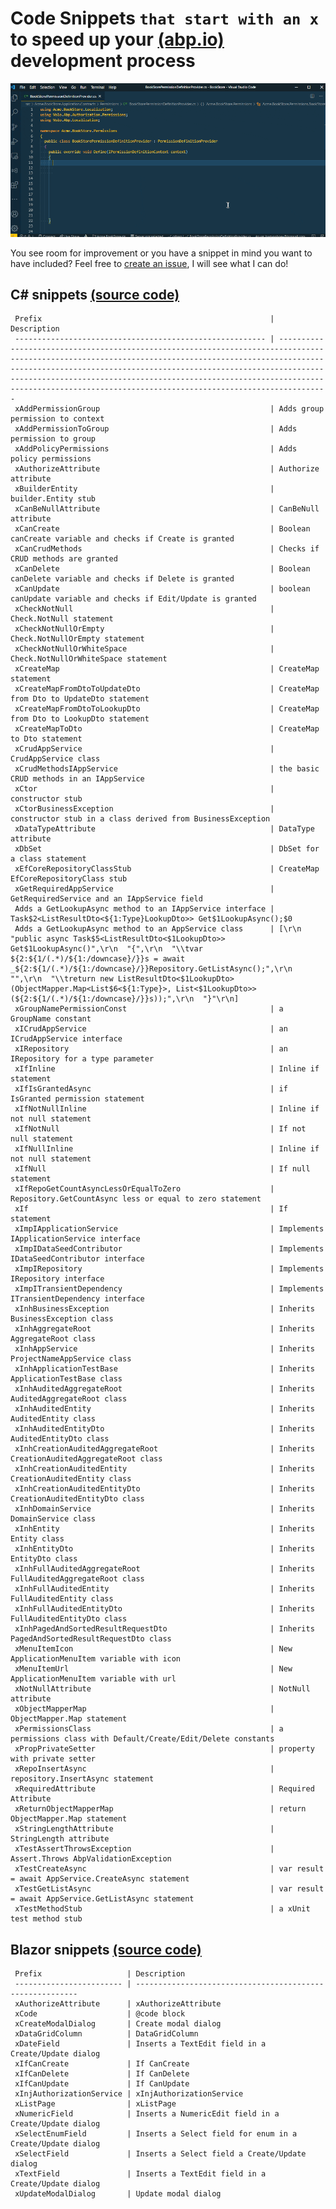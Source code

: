 # Code Snippets `that start with an x` to speed up your [(abp.io)](https://abp.io/) development process

![ABPx in Action!](images/abpx_in_action.gif "ABPx - Code snippets that start with an 'x' - in Action!")

You see room for improvement or you have a snippet in mind you want to have included? Feel free to [create an issue](https://github.com/bartvanhoey/ABPx/issues/new), I will see what I can do!

## C# snippets [(source code)](https://github.com/bartvanhoey/ABPx/blob/master/snippets/csharp.json)

     Prefix                                                   | Description                                                                                                                                                                                                                                                                                                                                                              
     -------------------------------------------------------- | ------------------------------------------------------------------------------------------------------------------------------------------------------------------------------------------------------------------------------------------------------------------------------------------------------------------------------------------------------------------------- 
     xAddPermissionGroup                                      | Adds group permission to context                                                                                                                                                                                                                                                                                                                                         
     xAddPermissionToGroup                                    | Adds permission to group                                                                                                                                                                                                                                                                                                                                                 
     xAddPolicyPermissions                                    | Adds policy permissions                                                                                                                                                                                                                                                                                                                                                  
     xAuthorizeAttribute                                      | Authorize attribute                                                                                                                                                                                                                                                                                                                                                      
     xBuilderEntity                                           | builder.Entity stub                                                                                                                                                                                                                                                                                                                                                      
     xCanBeNullAttribute                                      | CanBeNull attribute                                                                                                                                                                                                                                                                                                                                                      
     xCanCreate                                               | Boolean canCreate variable and checks if Create is granted                                                                                                                                                                                                                                                                                                               
     xCanCrudMethods                                          | Checks if CRUD methods are granted                                                                                                                                                                                                                                                                                                                                       
     xCanDelete                                               | Boolean canDelete variable and checks if Delete is granted                                                                                                                                                                                                                                                                                                               
     xCanUpdate                                               | boolean canUpdate variable and checks if Edit/Update is granted                                                                                                                                                                                                                                                                                                          
     xCheckNotNull                                            | Check.NotNull statement                                                                                                                                                                                                                                                                                                                                                  
     xCheckNotNullOrEmpty                                     | Check.NotNullOrEmpty statement                                                                                                                                                                                                                                                                                                                                           
     xCheckNotNullOrWhiteSpace                                | Check.NotNullOrWhiteSpace statement                                                                                                                                                                                                                                                                                                                                      
     xCreateMap                                               | CreateMap statement                                                                                                                                                                                                                                                                                                                                                      
     xCreateMapFromDtoToUpdateDto                             | CreateMap from Dto to UpdateDto statement                                                                                                                                                                                                                                                                                                                                
     xCreateMapFromDtoToLookupDto                             | CreateMap from Dto to LookupDto statement                                                                                                                                                                                                                                                                                                                                
     xCreateMapToDto                                          | CreateMap to Dto statement                                                                                                                                                                                                                                                                                                                                               
     xCrudAppService                                          | CrudAppService class                                                                                                                                                                                                                                                                                                                                                     
     xCrudMethodsIAppService                                  | the basic CRUD methods in an IAppService                                                                                                                                                                                                                                                                                                                                 
     xCtor                                                    | constructor stub                                                                                                                                                                                                                                                                                                                                                         
     xCtorBusinessException                                   | constructor stub in a class derived from BusinessException                                                                                                                                                                                                                                                                                                               
     xDataTypeAttribute                                       | DataType attribute                                                                                                                                                                                                                                                                                                                                                       
     xDbSet                                                   | DbSet for a class statement                                                                                                                                                                                                                                                                                                                                              
     xEfCoreRepositoryClassStub                               | CreateMap EfCoreRepositoryClass stub                                                                                                                                                                                                                                                                                                                                     
     xGetRequiredAppService                                   | GetRequiredService and an IAppService field                                                                                                                                                                                                                                                                                                                              
     Adds a GetLookupAsync method to an IAppService interface | Task$2<ListResultDto<${1:Type}LookupDto>> Get$1LookupAsync();$0                                                                                                                                                                                                                                                                                                          
     Adds a GetLookupAsync method to an AppService class      | [\r\n  "public async Task$5<ListResultDto<$1LookupDto>> Get$1LookupAsync()",\r\n  "{",\r\n  "\\tvar ${2:${1/(.*)/${1:/downcase}/}}s = await _${2:${1/(.*)/${1:/downcase}/}}Repository.GetListAsync();",\r\n  "",\r\n  "\\treturn new ListResultDto<$1LookupDto>(ObjectMapper.Map<List$6<${1:Type}>, List<$1LookupDto>>(${2:${1/(.*)/${1:/downcase}/}}s));",\r\n  "}"\r\n]
     xGroupNamePermissionConst                                | a GroupName constant                                                                                                                                                                                                                                                                                                                                                     
     xICrudAppService                                         | an ICrudAppService interface                                                                                                                                                                                                                                                                                                                                             
     xIRepository                                             | an IRepository for a type parameter                                                                                                                                                                                                                                                                                                                                      
     xIfInline                                                | Inline if statement                                                                                                                                                                                                                                                                                                                                                      
     xIfIsGrantedAsync                                        | if IsGranted permission statement                                                                                                                                                                                                                                                                                                                                        
     xIfNotNullInline                                         | Inline if not null statement                                                                                                                                                                                                                                                                                                                                             
     xIfNotNull                                               | If not null statement                                                                                                                                                                                                                                                                                                                                                    
     xIfNullInline                                            | Inline if not null statement                                                                                                                                                                                                                                                                                                                                             
     xIfNull                                                  | If null statement                                                                                                                                                                                                                                                                                                                                                        
     xIfRepoGetCountAsyncLessOrEqualToZero                    | Repository.GetCountAsync less or equal to zero statement                                                                                                                                                                                                                                                                                                                 
     xIf                                                      | If statement                                                                                                                                                                                                                                                                                                                                                             
     xImpIApplicationService                                  | Implements IApplicationService interface                                                                                                                                                                                                                                                                                                                                 
     xImpIDataSeedContributor                                 | Implements IDataSeedContributor interface                                                                                                                                                                                                                                                                                                                                
     xImpIRepository                                          | Implements IRepository interface                                                                                                                                                                                                                                                                                                                                         
     xImpITransientDependency                                 | Implements ITransientDependency interface                                                                                                                                                                                                                                                                                                                                
     xInhBusinessException                                    | Inherits BusinessException class                                                                                                                                                                                                                                                                                                                                         
     xInhAggregateRoot                                        | Inherits AggregateRoot class                                                                                                                                                                                                                                                                                                                                             
     xInhAppService                                           | Inherits ProjectNameAppService class                                                                                                                                                                                                                                                                                                                                     
     xInhApplicationTestBase                                  | Inherits ApplicationTestBase class                                                                                                                                                                                                                                                                                                                                       
     xInhAuditedAggregateRoot                                 | Inherits AuditedAggregateRoot class                                                                                                                                                                                                                                                                                                                                      
     xInhAuditedEntity                                        | Inherits AuditedEntity class                                                                                                                                                                                                                                                                                                                                             
     xInhAuditedEntityDto                                     | Inherits AuditedEntityDto class                                                                                                                                                                                                                                                                                                                                          
     xInhCreationAuditedAggregateRoot                         | Inherits CreationAuditedAggregateRoot class                                                                                                                                                                                                                                                                                                                              
     xInhCreationAuditedEntity                                | Inherits CreationAuditedEntity class                                                                                                                                                                                                                                                                                                                                     
     xInhCreationAuditedEntityDto                             | Inherits CreationAuditedEntityDto class                                                                                                                                                                                                                                                                                                                                  
     xInhDomainService                                        | Inherits DomainService class                                                                                                                                                                                                                                                                                                                                             
     xInhEntity                                               | Inherits Entity class                                                                                                                                                                                                                                                                                                                                                    
     xInhEntityDto                                            | Inherits EntityDto class                                                                                                                                                                                                                                                                                                                                                 
     xInhFullAuditedAggregateRoot                             | Inherits FullAuditedAggregateRoot class                                                                                                                                                                                                                                                                                                                                  
     xInhFullAuditedEntity                                    | Inherits FullAuditedEntity class                                                                                                                                                                                                                                                                                                                                         
     xInhFullAuditedEntityDto                                 | Inherits FullAuditedEntityDto class                                                                                                                                                                                                                                                                                                                                      
     xInhPagedAndSortedResultRequestDto                       | Inherits PagedAndSortedResultRequestDto class                                                                                                                                                                                                                                                                                                                            
     xMenuItemIcon                                            | New ApplicationMenuItem variable with icon                                                                                                                                                                                                                                                                                                                               
     xMenuItemUrl                                             | New ApplicationMenuItem variable with url                                                                                                                                                                                                                                                                                                                                
     xNotNullAttribute                                        | NotNull attribute                                                                                                                                                                                                                                                                                                                                                        
     xObjectMapperMap                                         | ObjectMapper.Map statement                                                                                                                                                                                                                                                                                                                                               
     xPermissionsClass                                        | a permissions class with Default/Create/Edit/Delete constants                                                                                                                                                                                                                                                                                                            
     xPropPrivateSetter                                       | property with private setter                                                                                                                                                                                                                                                                                                                                             
     xRepoInsertAsync                                         | repository.InsertAsync statement                                                                                                                                                                                                                                                                                                                                         
     xRequiredAttribute                                       | Required Attribute                                                                                                                                                                                                                                                                                                                                                       
     xReturnObjectMapperMap                                   | return ObjectMapper.Map statement                                                                                                                                                                                                                                                                                                                                        
     xStringLengthAttribute                                   | StringLength attribute                                                                                                                                                                                                                                                                                                                                                   
     xTestAssertThrowsException                               | Assert.Throws AbpValidationException                                                                                                                                                                                                                                                                                                                                     
     xTestCreateAsync                                         | var result = await AppService.CreateAsync statement                                                                                                                                                                                                                                                                                                                      
     xTestGetListAsync                                        | var result = await AppService.GetListAsync statement                                                                                                                                                                                                                                                                                                                     
     xTestMethodStub                                          | a xUnit test method stub                                                                                                                                                                                                                                                                                                                                                 

## Blazor snippets [(source code)](https://github.com/bartvanhoey/ABPx/blob/master/snippets/razor.json)

     Prefix                   | Description                                              
     ------------------------ | --------------------------------------------------------- 
     xAuthorizeAttribute      | xAuthorizeAttribute                                      
     xCode                    | @code block                                              
     xCreateModalDialog       | Create modal dialog                                      
     xDataGridColumn          | DataGridColumn                                           
     xDateField               | Inserts a TextEdit field in a Create/Update dialog       
     xIfCanCreate             | If CanCreate                                             
     xIfCanDelete             | If CanDelete                                             
     xIfCanUpdate             | If CanUpdate                                             
     xInjAuthorizationService | xInjAuthorizationService                                 
     xListPage                | xListPage                                                
     xNumericField            | Inserts a NumericEdit field in a Create/Update dialog    
     xSelectEnumField         | Inserts a Select field for enum in a Create/Update dialog
     xSelectField             | Inserts a Select field a Create/Update dialog            
     xTextField               | Inserts a TextEdit field in a Create/Update dialog       
     xUpdateModalDialog       | Update modal dialog                                      


